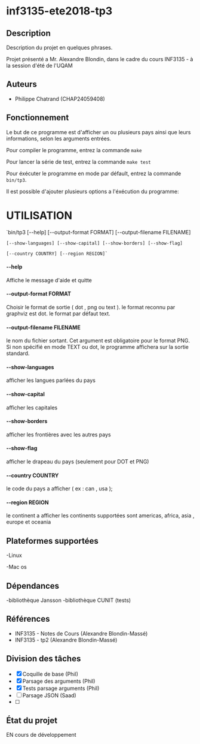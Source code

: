 # inf3135-ete2018-tp3


## Description

Description du projet en quelques phrases.

Projet présenté a Mr. Alexandre Blondin, dans le cadre du cours INF3135 - à la session
d'été de l'UQAM

## Auteurs

- Philippe Chatrand (CHAP24059408)



## Fonctionnement

Le but de ce programme est d'afficher un ou plusieurs pays ainsi que leurs informations, selon les arguments entrées.

Pour compiler le programme, entrez la commande `make`

Pour lancer la série de test, entrez la commande `make test`

Pour éxécuter le programme en mode par défault, entrez la commande `bin/tp3`.

Il est possible d'ajouter plusieurs options a l'éxécution du programme:

# UTILISATION

`bin/tp3 [--help] [--output-format FORMAT] [--output-filename FILENAME]

 	[--show-languages] [--show-capital] [--show-borders] [--show-flag]
 	
 	[--country COUNTRY] [--region REGION]`



####  --help                 

Affiche le message d'aide et quitte 

#### --output-format FORMAT    

Choisir le format de sortie ( dot , png ou text ). le format reconnu par graphviz est dot. le format par défaut text.
                             
#### --output-filename FILENAME 

le nom du fichier sortant. Cet argument est obligatoire
 pour le format PNG. Si non spécifié en mode TEXT ou dot,
 le programme affichera sur la sortie standard.
  							 
#### --show-languages     
  
  afficher les langues parlées du pays
  
#### --show-capital                 

afficher les capitales
  
#### --show-borders            

afficher les frontières avec les autres pays
  
#### --show-flag                

afficher le drapeau du pays (seulement pour DOT et PNG)
                             
#### --country COUNTRY         

le code du pays a afficher ( ex : can , usa );
  
#### --region REGION           

le continent a afficher les continents supportées sont 
americas, africa, asia , europe et oceania




## Plateformes supportées

-Linux

-Mac os


## Dépendances

-bibliothèque Jansson
-bibliothèque CUNIT (tests)

## Références

- INF3135 - Notes de Cours (Alexandre Blondin-Massé)
- INF3135 - tp2 (Alexandre Blondin-Massé)

## Division des tâches


- [x] Coquille de base (Phil)
- [x] Parsage des arguments (Phil)
- [x] Tests parsage arguments (Phil) 
- [ ] Parsage JSON (Saad)
- [ ] 

 

## État du projet

EN cours de développement



